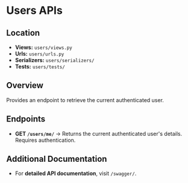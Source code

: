 # Users APIs

## Location

- **Views:** `users/views.py`
- **Urls:** `users/urls.py`
- **Serializers:** `users/serializers/`
- **Tests:** `users/tests/`

## Overview

Provides an endpoint to retrieve the current authenticated user.

## Endpoints

- **GET `/users/me/`** → Returns the current authenticated user's details. Requires authentication.

## Additional Documentation

- For **detailed API documentation**, visit `/swagger/`.